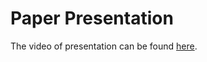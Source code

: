 # Paper Presentation
The video of presentation can be found [here](https://drive.google.com/file/d/1HSS56rJG6xteSjdlv1Cx5_m4NtEyOPpN/view?usp=drive_link).